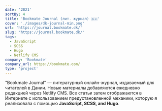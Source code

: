 ```yaml
---
date: '2021'
sortBy: 4
title: 'Bookmate Journal (лит. журнал) 🇩🇰'
cover: './images/dk-journal-min.png'
url: 'https://journal.bookmate.dk/'
slug: 'https://journal.bookmate.dk/'
tags: 
  - JavaScript
  - SCSS
  - Hugo
  - Netlify CMS
company: 'Bookmate'
company_url: https://bookmate.com/
type: 'project'
---
```


"Bookmate Journal" — литературный онлайн-журнал, издаваемый для читателей в Дании. Новые материалы добавляются ежедневно редакцией через Netlify CMS. Все статьи затем отображаются в Интернете с использованием предустановленной механики, которую я реализовала с помощью <b>JavaScript, SCSS, and Hugo</b>. 
